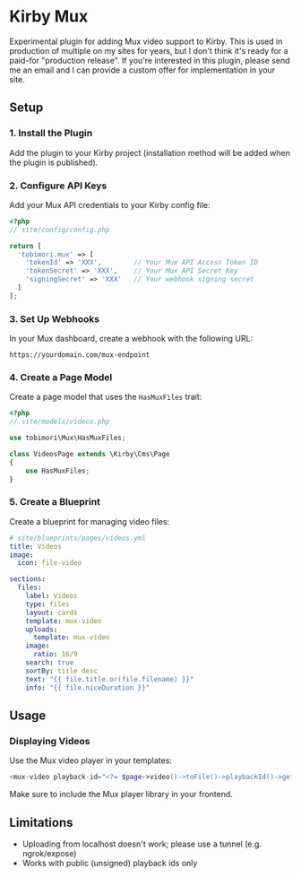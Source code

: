 # Kirby Mux

Experimental plugin for adding Mux video support to Kirby. This is used in production of multiple on my sites for years, but I don't think it's ready for a paid-for "production release".
If you're interested in this plugin, please send me an email and I can provide a custom offer for implementation in your site.

## Setup

### 1. Install the Plugin

Add the plugin to your Kirby project (installation method will be added when the plugin is published).

### 2. Configure API Keys

Add your Mux API credentials to your Kirby config file:

```php
<?php
// site/config/config.php

return [
  'tobimori.mux' => [
    'tokenId' => 'XXX',        // Your Mux API Access Token ID
    'tokenSecret' => 'XXX',    // Your Mux API Secret Key  
    'signingSecret' => 'XXX'   // Your webhook signing secret
  ]
];
```

### 3. Set Up Webhooks

In your Mux dashboard, create a webhook with the following URL:
```
https://yourdomain.com/mux-endpoint
```

### 4. Create a Page Model

Create a page model that uses the `HasMuxFiles` trait:

```php
<?php
// site/models/videos.php

use tobimori\Mux\HasMuxFiles;

class VideosPage extends \Kirby\Cms\Page
{
    use HasMuxFiles;
}
```

### 5. Create a Blueprint

Create a blueprint for managing video files:

```yaml
# site/blueprints/pages/videos.yml
title: Videos
image:
  icon: file-video

sections:
  files:
    label: Videos
    type: files
    layout: cards
    template: mux-video
    uploads:
      template: mux-video
    image:
      ratio: 16/9
    search: true
    sortBy: title desc
    text: "{{ file.title.or(file.filename) }}"
    info: "{{ file.niceDuration }}"
```

## Usage

### Displaying Videos

Use the Mux video player in your templates:

```php
<mux-video playback-id="<?= $page->video()->toFile()->playbackId()->getId() ?>"></mux-video>
```

Make sure to include the Mux player library in your frontend.

## Limitations

- Uploading from localhost doesn't work; please use a tunnel (e.g. ngrok/expose)
- Works with public (unsigned) playback ids only
